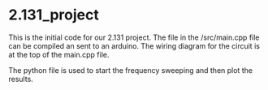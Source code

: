 # 2.131_project

This is the initial code for our 2.131 project.  The file in the /src/main.cpp file can be compiled an sent to an arduino.
The wiring diagram for the circuit is at the top of the main.cpp file.

The python file is used to start the frequency sweeping and then plot the results.
